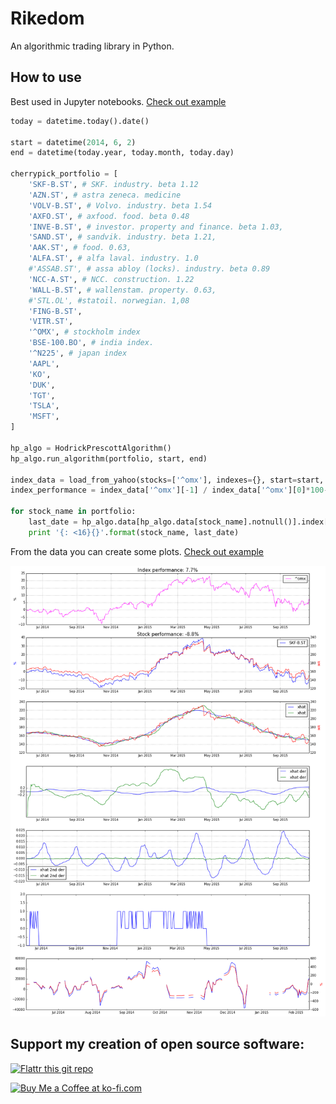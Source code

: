 # Rikedom
An algorithmic trading library in Python. 

## How to use
Best used in Jupyter notebooks. [Check out example]("notebooks/html_exports/HodrickPrescottAlgorithm.html)

```python
today = datetime.today().date()

start = datetime(2014, 6, 2)
end = datetime(today.year, today.month, today.day)

cherrypick_portfolio = [
    'SKF-B.ST', # SKF. industry. beta 1.12
    'AZN.ST', # astra zeneca. medicine
    'VOLV-B.ST', # Volvo. industry. beta 1.54
    'AXFO.ST', # axfood. food. beta 0.48
    'INVE-B.ST', # investor. property and finance. beta 1.03,
    'SAND.ST', # sandvik. industry. beta 1.21,
    'AAK.ST', # food. 0.63,
    'ALFA.ST', # alfa laval. industry. 1.0
    #'ASSAB.ST', # assa abloy (locks). industry. beta 0.89
    'NCC-A.ST', # NCC. construction. 1.22
    'WALL-B.ST', # wallenstam. property. 0.63,
    #'STL.OL', #statoil. norwegian. 1,08
    'FING-B.ST',
    'VITR.ST',
    '^OMX', # stockholm index
    'BSE-100.BO', # india index.
    '^N225', # japan index
    'AAPL',
    'KO',
    'DUK',
    'TGT',
    'TSLA',
    'MSFT',
]

hp_algo = HodrickPrescottAlgorithm()
hp_algo.run_algorithm(portfolio, start, end)

index_data = load_from_yahoo(stocks=['^omx'], indexes={}, start=start, end=end)
index_performance = index_data['^omx'][-1] / index_data['^omx'][0]*100-100

for stock_name in portfolio:
    last_date = hp_algo.data[hp_algo.data[stock_name].notnull()].index[-1]
    print '{: <16}{}'.format(stock_name, last_date)
```

From the data you can create some plots. [Check out example]("notebooks/html_exports/HodrickPrescottAlgorithm.html)

![Plots](notebooks/html_exports/plots_example.png "Plots")


## Support my creation of open source software:
[![Flattr this git repo](http://api.flattr.com/button/flattr-badge-large.png)](https://flattr.com/submit/auto?user_id=sebnil&url=https://github.com/sebnil/rikedom)

<a href='https://ko-fi.com/A0A2HYRH' target='_blank'><img height='36' style='border:0px;height:36px;' src='https://az743702.vo.msecnd.net/cdn/kofi2.png?v=0' border='0' alt='Buy Me a Coffee at ko-fi.com' /></a>